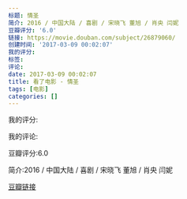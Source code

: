```yaml
---
标题: 情圣
简介: 2016 / 中国大陆 / 喜剧 / 宋晓飞 董旭 / 肖央 闫妮
豆瓣评分: '6.0'
链接: https://movie.douban.com/subject/26879060/
创建时间: '2017-03-09 00:02:07'
我的评分:
标签:
评论:
date: 2017-03-09 00:02:07
title: 看了电影 - 情圣
tags: [电影]
categories: []
---
```


我的评分:

我的评论:

豆瓣评分:6.0

简介:2016 / 中国大陆 / 喜剧 / 宋晓飞 董旭 / 肖央 闫妮

[豆瓣链接](https://movie.douban.com/subject/26879060/)

